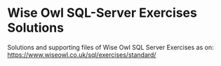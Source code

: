 # Wise Owl SQL-Server Exercises Solutions
Solutions and supporting files of Wise Owl SQL Server Exercises as on: 
https://www.wiseowl.co.uk/sql/exercises/standard/
